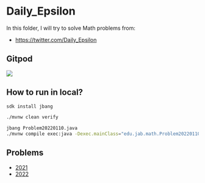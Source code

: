 # Daily_Epsilon

In this folder, I will try to solve Math problems from:

- https://twitter.com/Daily_Epsilon

## Gitpod

[![](https://gitpod.io/button/open-in-gitpod.svg)](https://gitpod.io/#https://github.com/jabrena/daily-epsilon)

## How to run in local?

```bash
sdk install jbang

./mvnw clean verify

jbang Problem20220110.java
./mvnw compile exec:java -Dexec.mainClass="edu.jab.math.Problem20220110"
```

## Problems

- [2021](./2021.md)
- [2022](./2022.md)
